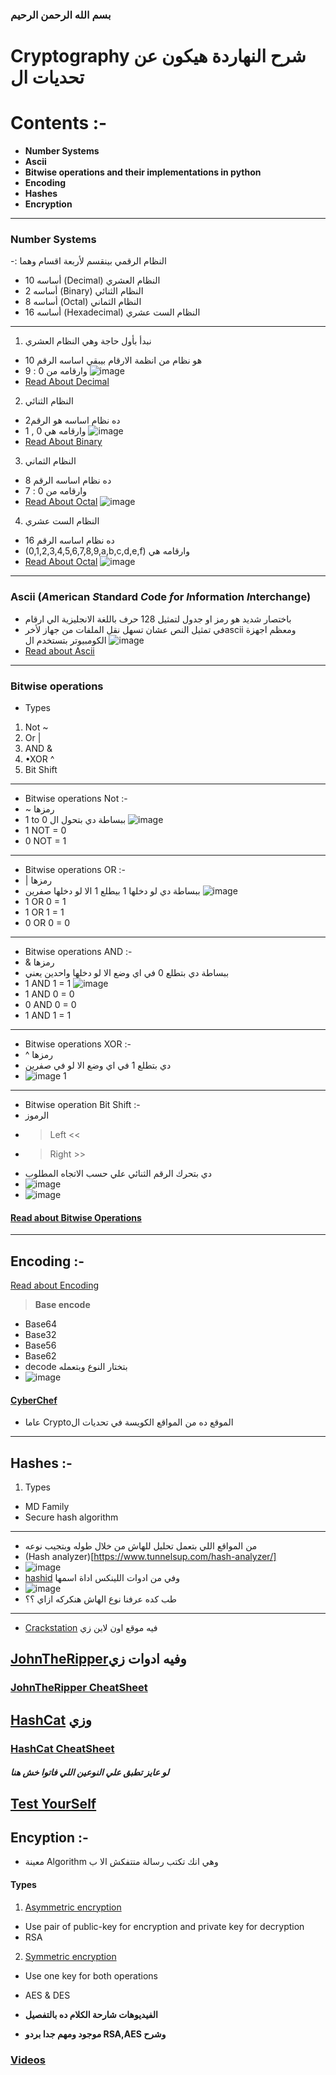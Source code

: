 ### بسم الله الرحمن الرحيم
# **Cryptography** شرح النهاردة هيكون عن تحديات ال 
# Contents :-
- **Number Systems**
- **Ascii**
- **Bitwise operations and their implementations in python**
- **Encoding**
- **Hashes**
- **Encryption**

---
### Number Systems
-: النظام الرقمي بينقسم لأربعة اقسام وهما  
- 10 أساسه (Decimal) النظام العشري 
- 2 أساسه (Binary) النظام الثنائي 
- 8 أساسه (Octal) النظام الثماني 
- 16 أساسه (Hexadecimal) النظام الست عشري
---
1. نبدأ بأول حاجة وهي النظام العشري 
- 10 هو نظام من انظمة الارقام بيبقي اساسه الرقم 
- وارقامه من 0 : 9 
![image](https://raw.githubusercontent.com/Mahmoud-joo/Intro-To-CTF/master/Cryptography/CryptoImages/c1.jpeg)
- [Read About Decimal](https://en.wikipedia.org/wiki/Decimal)
2. النظام الثنائي
- 2ده نظام اساسه هو الرقم 
- 1 , 0 وارقامه هي
![image](https://raw.githubusercontent.com/Mahmoud-joo/Intro-To-CTF/master/Cryptography/CryptoImages/c2.jpeg)
- [Read About Binary](https://en.wikipedia.org/wiki/Binary)
3. النظام الثماني
- ده نظام اساسه الرقم 8
- وارقامه من 0 : 7
- [Read About Octal](https://en.wikipedia.org/wiki/Octal)
![image](https://raw.githubusercontent.com/Mahmoud-joo/Intro-To-CTF/master/Cryptography/CryptoImages/c3.jpeg)
4. النظام الست عشري 
- ده نظام اساسه الرقم 16 
- (0,1,2,3,4,5,6,7,8,9,a,b,c,d,e,f) وارقامه هي 
- [Read About Octal](https://en.wikipedia.org/wiki/Hexadecimal)
![image](https://raw.githubusercontent.com/Mahmoud-joo/Intro-To-CTF/master/Cryptography/CryptoImages/c4.jpeg)
---
### Ascii (*A*merican *S*tandard *C*ode *f*or *I*nformation *I*nterchange)
- باختصار شديد هو رمز او جدول لتمثيل 128 حرف باللغة الانجليزية الي ارقام
- في تمثيل النص عشان تسهل نقل الملفات من جهاز لأخرascii ومعظم اجهزة الكومبيوتر بتستخدم ال 
![image](https://upload.wikimedia.org/wikipedia/commons/d/dd/ASCII-Table.svg)
- [Read about Ascii](https://en.wikipedia.org/wiki/ASCII)
---
### Bitwise operations
- Types
1. Not ~
2. Or |
3. AND &
4. •XOR ^
5. Bit Shift
---
- Bitwise operations Not :-
- ~ رمزها
- 1 to 0 ببساطة دي بتحول ال 
![image](https://raw.githubusercontent.com/Mahmoud-joo/Intro-To-CTF/master/Cryptography/CryptoImages/c5.jpeg)
- 1 NOT = 0
- 0 NOT = 1
---
- Bitwise operations OR :-
- | رمزها
- ببساطة دي لو دخلها 1 بيطلع 1 الا لو دخلها صفرين
![image](https://raw.githubusercontent.com/Mahmoud-joo/Intro-To-CTF/master/Cryptography/CryptoImages/c6.jpeg)
- 1 OR 0 = 1
- 1 OR 1 = 1
- 0 OR 0 = 0
---
- Bitwise operations AND :-
- & رمزها 
- ببساطة دي بتطلع 0 في اي وضع الا لو دخلها واحدين يعني  
- 1 AND 1 = 1 
![image](https://raw.githubusercontent.com/Mahmoud-joo/Intro-To-CTF/master/Cryptography/CryptoImages/c7.jpeg)
- 1 AND 0 = 0
- 0 AND 0 = 0
- 1 AND 1 = 1
---
- Bitwise operations XOR :-
- ^ رمزها 
- دي بتطلع 1 في اي وضع الا لو في صفرين 
- ![image](https://raw.githubusercontent.com/Mahmoud-joo/Intro-To-CTF/master/Cryptography/CryptoImages/c8.jpeg)
1 
---
- Bitwise operation Bit Shift :-
- الرموز 
- > Left <<
- > Right >>
- دي بتحرك الرقم الثنائي علي حسب الاتجاه المطلوب
- ![image](https://raw.githubusercontent.com/Mahmoud-joo/Intro-To-CTF/master/Cryptography/CryptoImages/c9.jpeg)
- ![image](https://raw.githubusercontent.com/Mahmoud-joo/Intro-To-CTF/master/Cryptography/CryptoImages/c10.jpeg)
#### [Read about Bitwise Operations](https://en.wikipedia.org/wiki/Bitwise_operation)
---
## Encoding :- 
[Read about Encoding](https://techterms.com/definition/encoding)
> **Base encode**
- Base64
- Base32
- Base56
- Base62
- decode بتختار النوع وبتعمله 
- ![image](https://raw.githubusercontent.com/Mahmoud-joo/Intro-To-CTF/master/Cryptography/CryptoImages/c11.png)
#### [CyberChef](https://techterms.com/definition/encoding) 
- عاما Cryptoالموقع ده من المواقع الكويسة في تحديات ال
---
## Hashes :-
1. Types
- MD Family
- Secure hash algorithm
---
- من المواقع اللي بتعمل تحليل للهاش من خلال طوله وبتجيب نوعه
- (Hash analyzer)[https://www.tunnelsup.com/hash-analyzer/]
- ![image](https://raw.githubusercontent.com/Mahmoud-joo/Intro-To-CTF/master/Cryptography/CryptoImages/c13.jpeg)
- [hashid](https://github.com/psypanda/hashID) وفي من ادوات اللينكس اداة اسمها 
- ![image](https://raw.githubusercontent.com/Mahmoud-joo/Intro-To-CTF/master/Cryptography/CryptoImages/c12.jpeg)
- طب كده عرفنا نوع الهاش هنكركه ازاي ؟؟
---
- [Crackstation](https://crackstation.net/) فيه موقع اون لاين زي 
## [JohnTheRipper](https://github.com/magnumripper/JohnTheRipper)وفيه ادوات زي 
### [JohnTheRipper CheatSheet](http://pentestmonkey.net/cheat-sheet/john-the-ripper-hash-formats)
## [HashCat](https://github.com/hashcat/hashcat) وزي 
### [HashCat CheatSheet](https://github.com/frizb/Hashcat-Cheatsheet)

##### لو عايز تطبق علي النوعين اللي فاتوا خش هنا 
[Test YourSelf](https://tryhackme.com/room/c4ptur3th3fl4g)
---

## Encyption :-
- معينة Algorithm وهي انك تكتب رسالة متتفكش الا ب  
#### Types
1. [Asymmetric encryption](https://hitachi-id.com/resource/itsec-concepts/asymmetric_encryption.html)
- Use pair of public-key for encryption and private key for decryption
- RSA
2. [Symmetric encryption](https://www.cryptomathic.com/news-events/blog/symmetric-key-encryption-why-where-and-how-its-used-in-banking)
- Use one key for both operations
- AES & DES

- **الفيديوهات شارحة الكلام ده بالتفصيل**
- **موجود ومهم جدا بردو RSA,AES وشرح**
### [Videos](https://github.com/Mahmoud-joo/Intro-To-CTF/tree/master/Cryptography/Crypto%20Videos)
